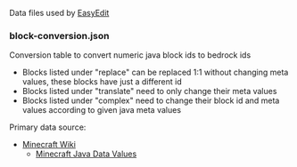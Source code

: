 Data files used by [EasyEdit](https://github.com/platz1de/EasyEdit)

### block-conversion.json

Conversion table to convert numeric java block ids to bedrock ids

- Blocks listed under "replace" can be replaced 1:1 without changing meta values, these blocks have just a different id
- Blocks listed under "translate" need to only change their meta values
- Blocks listed under "complex" need to change their block id and meta values according to given java meta values

Primary data source:
- [Minecraft Wiki](https://minecraft.fandom.com/)
  - [Minecraft Java Data Values](https://minecraft.fandom.com/wiki/Java_Edition_data_values/Pre-flattening)